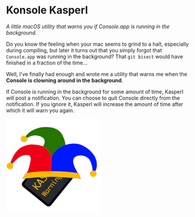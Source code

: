 # Konsole Kasperl

_A little macOS utility that warns you if Console.app is running in the background._


Do you know the feeling when your mac seems to grind to a halt, especially during compiling, but later it turns out that you simply forgot that `Console.app` was running in the background? That `git bisect` would have finished in a fraction of the time...

Well, I've finally had enough and wrote me a utility that warns me when the **Console is clowning around in the background**. 

If Console is running in the background for some amount of time, Kasperl will post a notification. You can choose to quit Console directly from the notification. If you ignore it, Kasperl will increase the amount of time after which it will warn you again.

![](ImageSources/Icon256.png)
